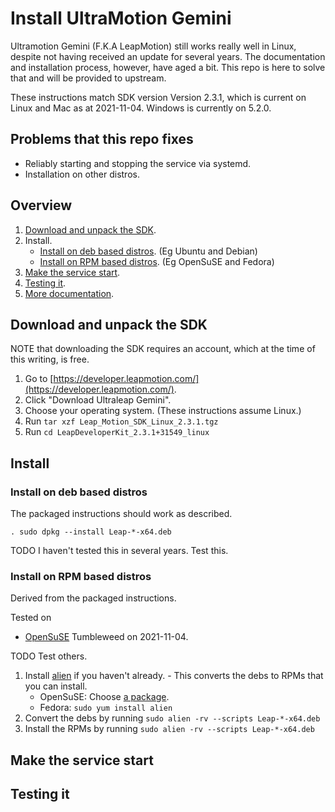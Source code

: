 # Install UltraMotion Gemini

Ultramotion Gemini (F.K.A LeapMotion) still works really well in Linux, despite not having received an update for several years. The documentation and installation process, however, have aged a bit. This repo is here to solve that and will be provided to upstream.

These instructions match SDK version Version 2.3.1, which is current on Linux and Mac as at 2021-11-04. Windows is currently on 5.2.0.

## Problems that this repo fixes

* Reliably starting and stopping the service via systemd.
* Installation on other distros.

## Overview

1. [Download and unpack the SDK](#download-and-unpack-the-sdk).
1. Install.
    * [Install on deb based distros](#install-on-deb-based-distros). (Eg Ubuntu and Debian)
    * [Install on RPM based distros](#install-on-RPM-based-distros). (Eg OpenSuSE and Fedora)
1. [Make the service start](#make-the-service-start).
1. [Testing it](#testing-it).
1. [More documentation](https://developer.leapmotion.com).

## Download and unpack the SDK

NOTE that downloading the SDK requires an account, which at the time of this writing, is free.

1. Go to [https://developer.leapmotion.com/](https://developer.leapmotion.com/).
1. Click "Download Ultraleap Gemini".
1. Choose your operating system. (These instructions assume Linux.)
1. Run `tar xzf Leap_Motion_SDK_Linux_2.3.1.tgz`
1. Run `cd LeapDeveloperKit_2.3.1+31549_linux`

## Install

### Install on deb based distros

The packaged instructions should work as described.

`. sudo dpkg --install Leap-*-x64.deb`

TODO I haven't tested this in several years. Test this.

### Install on RPM based distros

Derived from the packaged instructions.

Tested on

* [OpenSuSE](https://www.opensuse.org/) Tumbleweed on 2021-11-04.

TODO Test others.

1. Install [alien](https://software.opensuse.org/package/alien) if you haven't already. - This converts the debs to RPMs that you can install.
    * OpenSuSE: Choose [a package](https://software.opensuse.org/package/alien).
    * Fedora: `sudo yum install alien`
1. Convert the debs by running `sudo alien -rv --scripts Leap-*-x64.deb`
1. Install the RPMs by running `sudo alien -rv --scripts Leap-*-x64.deb`

## Make the service start

## Testing it
